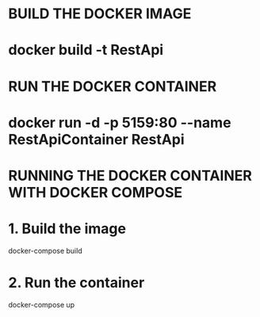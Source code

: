 # BUILD THE DOCKER IMAGE
# docker build -t RestApi

# RUN THE DOCKER CONTAINER
# docker run -d -p 5159:80 --name RestApiContainer RestApi

# RUNNING THE DOCKER CONTAINER WITH DOCKER COMPOSE

# 1. Build the image
docker-compose build

# 2. Run the container
docker-compose up
